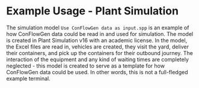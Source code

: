 # Example Usage - Plant Simulation

The simulation model `Use ConFlowGen data as input.spp` is an example of how ConFlowGen data could be read in and used for simulation.
The model is created in Plant Simulation v16 with an academic license.
In the model, the Excel files are read in, vehicles are created, they visit the yard, deliver their containers, and pick up the containers for their outbound journey.
The interaction of the equipment and any kind of waiting times are completely neglected - this model is created to serve as a template for how ConFlowGen data could be used.
In other words, this is not a full-fledged example terminal.
